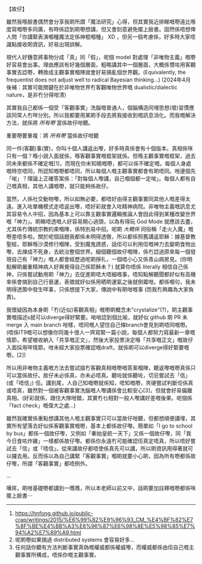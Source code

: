 【故仔】

雖然我喺臉書偶然會分享我啲所謂「魔法研究」心得，但其實我近排睇嘅嘢遠比喺度寫嘅嘢多同廣，有時係諗到啲嘢想講，但又會刻意避免擺上臉書。固然係唔想俾人問「你講緊表演嗰種魔法定係神棍嗰種」 XD ，但另一個考慮係，好多時大家唔識點接收啲資訊，好易出現誤解。

現代人好鍾意將事物分成「真」同「假」，呢個 model 對處理「非唯物主義」嘅嘢好容易會出事。理由應該有好幾個層面，粗略講其中一個層面，大概係慣咗用客觀事實去諗嘢，轉換成主觀事實嗰陣就會好易搞亂個世界觀。(Equivalently, the frequentist does not adjust well to radical Bayesian thinking...) (2024年4月後補：其實可能關鍵在於非唯物世界冇客觀唯物世界嘅 dualistic/dialectic nature，是非冇分得咁清)

其實我自己都係一個受「客觀事實」洗腦嘅普通人，個腦構造同埋思想(壞)習慣應該同常人冇咩分別。所以我都要用某啲手段去將我接收到嘅訊息消化。而我嘅解決方法，就係將 *所有嘢* 當係故仔咁聽。

重要嘢要重複：將 *所有嘢* 當係故仔咁聽

同一件(客觀)事(實)，你叫十個人講返出嚟，好多時真係會有十個版本。真相係咪只有一個？喺小說入面就係，喺客觀事實嘅框架就係。但喺主觀事實嘅框架，過去同未來都係不確定嘅[1]，而現在你未知曉嘅嘢，都可以係不確定嘅。每個人身處嘅時空唔同，所認知嘅嘢都唔同，所以每個人嘅主觀事實都會有啲唔同。咁邊個先「啱」？理論上正確答案係：「對每個人嚟講，自己嗰個都一定啱」。每個人都有自己嘅真相，其他人講嘅嘢，就只能夠係故仔。

當然，人係社交動物嚟，所以如無必要，都唔好由得主觀事實同其他人嘅差得太遠。進入咗單機模式走唔返出嚟，唔好彩就會入咗精神病院。非唯物主義嘅訊息尤其容易令人中招，因為基本上可以靠主觀事實邏輯推論人會因此得到某種改變世界嘅「神力」。啲睇唔透嘅人好容易開心過頭，以為有得玩 God Mode 就應該去盡，尤其係冇傳統宗教約束嗰陣，係特別易中招。呢啲 *大概係* 同俗稱「走火入魔」嘅嘢差唔多啦。關於呢個話題我都係未明得透徹，所以都係照舊講返耶穌：據基督教聖經，耶穌喺沙漠修行嗰陣，受到魔鬼誘惑，話佢可以利用佢嘅神力去變啲食物出嚟，去煉成不死身，去統治整個世界。細個聽個故仔嗰陣，係冇諗過原來每一個發現自己有「神力」嘅人都會經歷過呢啲掙扎，一個唔小心又係青山病房見。(你明點解啲嚴重精神病人好興覺得自己係耶穌未？) 就算你唔係 literally 相信自己係神，只係嘗試動用啲「神力」去促進啲唔大唔細嘅事，唔知點解聽聞都好似有高機率係會搞到自己行衰運，表徵就好似係用晒啲運氣之後就倒霉咁。都係嗰句，我未明得透箇中發生咩事，只係想提下大家，傳說中有啲咁嘅事 (而我冇興趣為大家負責)。

我懷疑因為本身啲「冇(近似)客觀真相」嘅嘢啲概念未"crystalize"(?)，啲主觀事實嘅描述s就可以diverge得好緊要。啱啱諗到個比喻，就好似 github 啲 PR 未 merge 入 main branch 咁樣，唔同嘅人望住自己條branch會見到啲唔同嘅嘢。(唔係IT9嘅可以想像你同幾十億人一齊寫緊一篇小說，每個人都努力寫最新一章嘅情節，希望被收納入「共享嘅正文」，然後大家投票決定喺「共享嘅正文」嘅故仔入面採用咩情節。咁未經大家投票確認嘅draft，就係啲可以diverge得好緊要嘅嘢。[2])

所以用非唯物主義嘅方法去嘗試搵冇客觀真相嘅嘢嘅答案嗰陣，聽返嚟嘅嘢真係只可以當係故仔。故仔未必係真，亦未必唔真。聽咗就係聽咗，切忌嘗試去「信」(或「唔信」) 佢。講到尾，人自己知嘅嘢就係知，唔知嘅嘢，夾硬嘗試判斷佢係真或唔真，雖然對一個被客觀事實洗腦嘅人嚟講係會比較安心[3]，但就會好易偏離真相。(好彩就係，跟住大隊咁錯，其實冇乜相對一般人嚟講好差嘅後果。呢個係「fact check」嘅偉大之處...)

雖然我確實係重點想講其他人嘅主觀事實只可以當故仔咁聽，但都想順便講埋，其實所有望落去好似係客觀事實嘅嘢，基本上都係故仔嚟。簡單如「I go to school by bus」都係一個故仔嚟，又例如「秦始皇統一天下」又係一個故仔嚟，同「我今日食咗炸雞」一樣都係故仔嚟。都係你永遠冇可能確認佢真定唔真，所以唔好嘗試去「信」或「唔信」。從來講故仔都唔使係真先可以講，所以啲資訊用得著就可以攞去用。反而係以為自己講緊「客觀事實」嗰啲就要小心啲，因為所有嘢都係故仔嚟，所謂「客觀事實」都唔例外。

...

嘩屌，啲咁基礎嘢都講到一嚿嚿，所以本老師以前又中，話啲要加註釋嘅嘢都係咪擺上臉書⋯

---

1. https://hnfong.github.io/public-crap/writings/2015/%E6%99%82%E9%96%93_CM_%E4%BF%82%E7%8F%BE%E4%BB%A3%E6%96%87%E6%98%8E%E5%98%85%E7%94%A2%E7%89%A9.html
2. 呢啲嘢如果搞過 distributed systems 會容易好多...
3. 任何話你聽有方法判斷事實真偽嘅權威都係權威嚟，而權威都係由佢自己嘅主觀事實所構成，唔係你嘅主觀事實。
